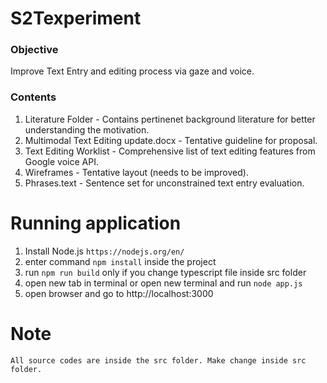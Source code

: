 # S2Texperiment

### Objective 
Improve Text Entry and editing process via gaze and voice. 

### Contents
1. Literature Folder - Contains pertinenet background literature for better understanding the motivation.
2. Multimodal Text Editing update.docx - Tentative guideline for proposal.
3. Text Editing Worklist - Comprehensive list of text editing features from Google voice API.
4. Wireframes - Tentative layout (needs to be improved).
5. Phrases.text - Sentence set for unconstrained text entry evaluation.


# Running application
1. Install Node.js
	`https://nodejs.org/en/`
2. enter command `npm install` inside the project
3. run `npm run build` only if you change typescript file inside src folder
4. open new tab in terminal or open new terminal and run `node app.js` 
5. open browser and go to http://localhost:3000

# Note
	All source codes are inside the src folder. Make change inside src folder.
